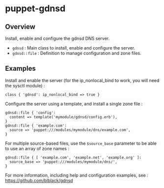 # puppet-gdnsd

## Overview

Install, enable and configure the gdnsd DNS server.

* `gdnsd` : Main class to install, enable and configure the server.
* `gdnsd::file` : Definition to manage configuration and zone files.

## Examples

Install and enable the server (for the ip_nonlocal_bind to work, you will need
the sysctl module) :

    class { 'gdnsd': ip_nonlocal_bind => true }

Configure the server using a template, and install a single zone file :

    gdnsd::file { 'config':
      content => template('mymodule/gdnsd/config.erb'),
    }
    gdnsd::file { 'example.com':
      source => 'puppet:///modules/mymodule/dns/example.com',
    }

For multiple source-based files, use the `$source_base` parameter to be able
to use an array of zone names :

    gdnsd::file { [ 'example.com', 'example.net', 'example.org' ]:
      source_base => 'puppet:///modules/mymodule/dns/',
    }

For more information, including help and configuration examples, see :
https://github.com/blblack/gdnsd

